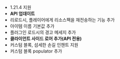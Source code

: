 - 1.21.4 지원
- **API 업데이트**
- 리로드시, 플레이어에게 리소스팩을 재전송하는 기능 추가
- 아이템 이름 기본값 추가
- 플러그인 로드시의 경고 메세지 추가
- **클라이언트 사이드 로어 추가(API 전용)**
- 커스텀 블록, 섬세한 손길 인챈트 지원
- 커스텀 블록 populator 추가